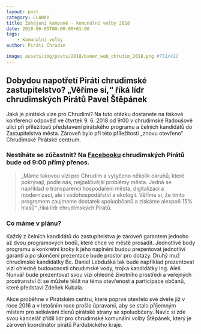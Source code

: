 ```yaml
---
layout: post
category: CLANKY
title: Zahájení kampaně - komunální volby 2018
date: 2018-06-05T00:00:00+01:00  
tags: 
    - Komunalni-volby
author: Piráti Chrudim

image: assets/img/posts/2018/baner_web_chrudim_2018.png #751x422
---
```


## Dobydou napotřetí Piráti chrudimské zastupitelstvo? „Věříme si,“ říká lídr chrudimských Pirátů Pavel Štěpánek

Jaká je pirátská vize pro Chrudimi? Na tuto otázku dostanete na tiskové konferenci odpověď ve čtvrtek 9. 6. 2018 od 9:00 v chrudimské Radoušově ulici při příležitosti představení pirátského programu a čelních kandidátů do Zastupitelstva města. Zároveň bylo při této příležitosti „znovu otevřeno“ Chrudimské Pirátské centrum.

### Nestíháte se zúčastnit? Na [Facebooku](https://www.facebook.com/CeskaPiratskaStranaChrudim/?ref=br_rs) chrudimských Pirátů bude od 9:00 přímý přenos. 

 >„Máme takovou vizi pro Chrudim a vytyčeno několik okruhů, které pokrývají, podle nás, nejpalčivější problémy města. Jedná se například o transparenci hospodaření města, digitalizaci a modernizaci, ale i vodohospodářství a ekologii. Věříme si, že tímto programem zaujmeme dostatek spoluobčanů a získáme alespoň 15% hlasů“ 
,říká lídr chrudimských Pirátů.

### Co máme v plánu?

Každý z čelních kandidátů do zastupitelstva je zároveň garantem jednoho až dvou programových bodů, které chce ve městě prosadit. Jednotlivé body programu a konkrétní kroky k jeho naplnění budou prezentovat jednotliví garanti a po skončení prezentace bude prostor pro dotazy. Druhý muž chrudimské kandidátky Bc. Daniel Lebduška tak bude například prezentovat vizi ohledně budoucnosti chrudimské vody, trojka kandidátky Ing. Aleš Nunvář bude prezentovat svou vizi ohledně životního prostředí a veřejných prostranství či se můžete těšit na téma otevřenost a participace občanů, které představí Zdeňek Kubala. 

Akce proběhne v Pirátském centru, které poprvé otevřelo své dveře již v roce 2016 a v letošním roce prošlo úpravami, aby se stalo příjemným místem pro setkávání členů pirátské strany se spoluobčany. Navíc si zde svou kancelář zřídil lídr pro chrudimské komunální volby Štěpánek, který je zároveň koordinátor pirátů Pardubického kraje.

